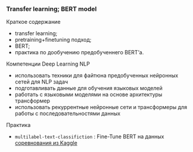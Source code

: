 ### Transfer learning; BERT model

Краткое содержание
- transfer learning;
- pretraining+finetuning подход;
- BERT;
- практика по дообучению предобученнего BERT’а.

Компетенции
Deep Learning NLP
- использовать техники для файтюна предобученных нейронных сетей для NLP задач
- подготавливать данные для обучения языковых моделей
- работать с языковыми моделями на основе архитектуры трансформер
- использовать рекуррентные нейронные сети и трансформеры для работы с последовательностями данных

Практика
- <code>multilabel-text-classifiction</code> : Fine-Tune BERT на данных [соревнования из Kaggle](https://www.kaggle.com/c/jigsaw-toxic-comment-classification-challenge)
